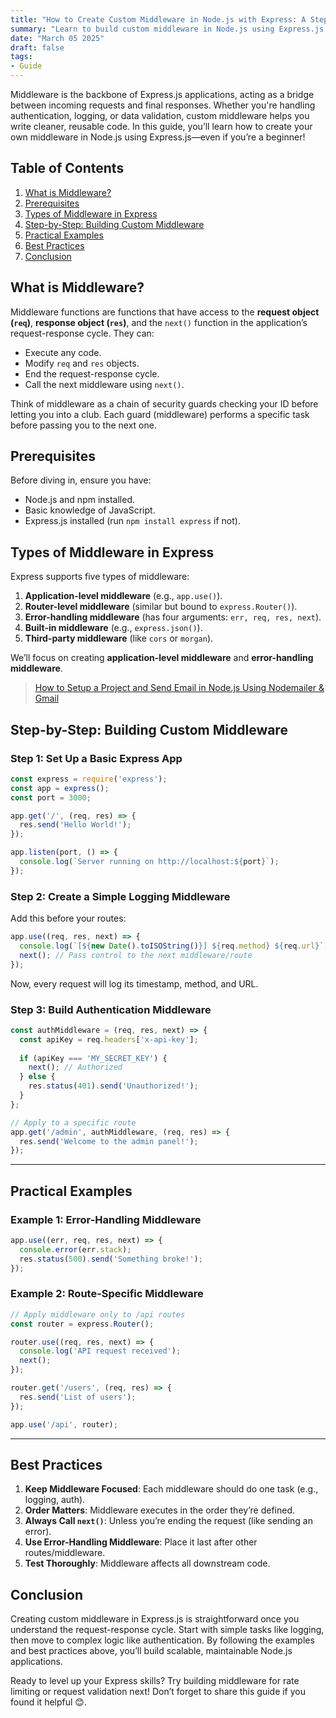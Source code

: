 ```yaml
---
title: "How to Create Custom Middleware in Node.js with Express: A Step-by-Step Guide"
summary: "Learn to build custom middleware in Node.js using Express.js. Step-by-step guide for beginners. Optimize your web applications today!"
date: "March 05 2025"
draft: false
tags:
- Guide
---
```


Middleware is the backbone of Express.js applications, acting as a bridge between incoming requests and final responses. Whether you're handling authentication, logging, or data validation, custom middleware helps you write cleaner, reusable code. In this guide, you’ll learn how to create your own middleware in Node.js using Express.js—even if you’re a beginner!

## Table of Contents
1. [What is Middleware?](#what-is-middleware)
2. [Prerequisites](#prerequisites)
3. [Types of Middleware in Express](#types-of-middleware)
4. [Step-by-Step: Building Custom Middleware](#step-by-step-guide)
5. [Practical Examples](#practical-examples)
6. [Best Practices](#best-practices)
7. [Conclusion](#conclusion)

## What is Middleware?
Middleware functions are functions that have access to the **request object (`req`)**, **response object (`res`)**, and the `next()` function in the application’s request-response cycle. They can:
- Execute any code.
- Modify `req` and `res` objects.
- End the request-response cycle.
- Call the next middleware using `next()`.

Think of middleware as a chain of security guards checking your ID before letting you into a club. Each guard (middleware) performs a specific task before passing you to the next one.

## Prerequisites
Before diving in, ensure you have:
- Node.js and npm installed.
- Basic knowledge of JavaScript.
- Express.js installed (run `npm install express` if not).

## Types of Middleware in Express
Express supports five types of middleware:
1. **Application-level middleware** (e.g., `app.use()`).
2. **Router-level middleware** (similar but bound to `express.Router()`).
3. **Error-handling middleware** (has four arguments: `err, req, res, next`).
4. **Built-in middleware** (e.g., `express.json()`).
5. **Third-party middleware** (like `cors` or `morgan`).

We’ll focus on creating **application-level middleware** and **error-handling middleware**.

> [How to Setup a Project and Send Email in Node.js Using Nodemailer & Gmail](https://exonoob.in/blog/setup-project-send-email-in-nodejs-using-nodemailer-and-gmail/)

## Step-by-Step: Building Custom Middleware

### Step 1: Set Up a Basic Express App
```javascript
const express = require('express');
const app = express();
const port = 3000;

app.get('/', (req, res) => {
  res.send('Hello World!');
});

app.listen(port, () => {
  console.log(`Server running on http://localhost:${port}`);
});
```

### Step 2: Create a Simple Logging Middleware
Add this before your routes:
```javascript
app.use((req, res, next) => {
  console.log(`[${new Date().toISOString()}] ${req.method} ${req.url}`);
  next(); // Pass control to the next middleware/route
});
```
Now, every request will log its timestamp, method, and URL.

### Step 3: Build Authentication Middleware
```javascript
const authMiddleware = (req, res, next) => {
  const apiKey = req.headers['x-api-key'];
  
  if (apiKey === 'MY_SECRET_KEY') {
    next(); // Authorized
  } else {
    res.status(401).send('Unauthorized!');
  }
};

// Apply to a specific route
app.get('/admin', authMiddleware, (req, res) => {
  res.send('Welcome to the admin panel!');
});
```

---

## Practical Examples

### Example 1: Error-Handling Middleware
```javascript
app.use((err, req, res, next) => {
  console.error(err.stack);
  res.status(500).send('Something broke!');
});
```

### Example 2: Route-Specific Middleware
```javascript
// Apply middleware only to /api routes
const router = express.Router();

router.use((req, res, next) => {
  console.log('API request received');
  next();
});

router.get('/users', (req, res) => {
  res.send('List of users');
});

app.use('/api', router);
```

---

## Best Practices
1. **Keep Middleware Focused**: Each middleware should do one task (e.g., logging, auth).
2. **Order Matters**: Middleware executes in the order they’re defined.
3. **Always Call `next()`**: Unless you’re ending the request (like sending an error).
4. **Use Error-Handling Middleware**: Place it last after other routes/middleware.
5. **Test Thoroughly**: Middleware affects all downstream code.

## Conclusion
Creating custom middleware in Express.js is straightforward once you understand the request-response cycle. Start with simple tasks like logging, then move to complex logic like authentication. By following the examples and best practices above, you’ll build scalable, maintainable Node.js applications.

Ready to level up your Express skills? Try building middleware for rate limiting or request validation next! Don’t forget to share this guide if you found it helpful 😊.
